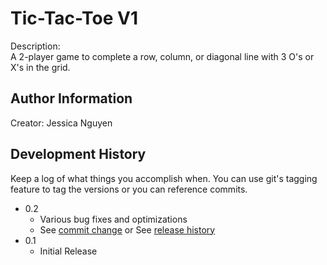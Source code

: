 # Tic-Tac-Toe V1
Description:  
A 2-player game to complete a row, column, or diagonal line with 3 O's or X's in the grid.

## Author Information

Creator: Jessica Nguyen

## Development History

Keep a log of what things you accomplish when.  You can use git's tagging feature to tag the versions or you can reference commits.

* 0.2
    * Various bug fixes and optimizations
    * See [commit change]() or See [release history]()
* 0.1
    * Initial Release


